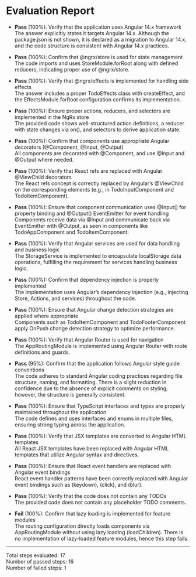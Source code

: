 # Evaluation Report

- **Pass** (100%): Verify that the application uses Angular 14.x framework  
  The answer explicitly states it targets Angular 14.x. Although the package.json is not shown, it is declared as a migration to Angular 14.x, and the code structure is consistent with Angular 14.x practices.

- **Pass** (100%): Confirm that @ngrx/store is used for state management  
  The code imports and uses StoreModule.forRoot along with defined reducers, indicating proper use of @ngrx/store.

- **Pass** (100%): Verify that @ngrx/effects is implemented for handling side effects  
  The answer includes a proper TodoEffects class with createEffect, and the EffectsModule.forRoot configuration confirms its implementation.

- **Pass** (100%): Ensure proper actions, reducers, and selectors are implemented in the NgRx store  
  The provided code shows well-structured action definitions, a reducer with state changes via on(), and selectors to derive application state.

- **Pass** (100%): Confirm that components use appropriate Angular decorators (@Component, @Input, @Output)  
  All components are decorated with @Component, and use @Input and @Output where needed.

- **Pass** (100%): Verify that React refs are replaced with Angular @ViewChild decorators  
  The React refs concept is correctly replaced by Angular’s @ViewChild on the corresponding elements (e.g., in TodoInputComponent and TodoItemComponent).

- **Pass** (100%): Ensure that component communication uses @Input() for property binding and @Output() EventEmitter for event handling  
  Components receive data via @Input and communicate back via EventEmitter with @Output, as seen in components like TodoAppComponent and TodoItemComponent.

- **Pass** (100%): Verify that Angular services are used for data handling and business logic  
  The StorageService is implemented to encapsulate localStorage data operations, fulfilling the requirement for services handling business logic.

- **Pass** (100%): Confirm that dependency injection is properly implemented  
  The implementation uses Angular’s dependency injection (e.g., injecting Store, Actions, and services) throughout the code.

- **Pass** (100%): Ensure that Angular change detection strategies are applied where appropriate  
  Components such as TodoItemComponent and TodoFooterComponent apply OnPush change detection strategy to optimize performance.

- **Pass** (100%): Verify that Angular Router is used for navigation  
  The AppRoutingModule is implemented using Angular Router with route definitions and guards.

- **Pass** (95%): Confirm that the application follows Angular style guide conventions  
  The code adheres to standard Angular coding practices regarding file structure, naming, and formatting. There is a slight reduction in confidence due to the absence of explicit comments on styling; however, the structure is generally consistent.

- **Pass** (100%): Ensure that TypeScript interfaces and types are properly maintained throughout the application  
  The code defines and uses interfaces and enums in multiple files, ensuring strong typing across the application.

- **Pass** (100%): Verify that JSX templates are converted to Angular HTML templates  
  All React JSX templates have been replaced with Angular HTML templates that utilize Angular syntax and directives.

- **Pass** (100%): Ensure that React event handlers are replaced with Angular event bindings  
  React event handler patterns have been correctly replaced with Angular event bindings such as (keydown), (click), and (blur).

- **Pass** (100%): Verify that the code does not contain any TODOs  
  The provided code does not contain any placeholder TODO comments.

- **Fail** (100%): Confirm that lazy loading is implemented for feature modules  
  The routing configuration directly loads components via AppRoutingModule without using lazy loading (loadChildren). There is no implementation of lazy-loaded feature modules, hence this step fails.

---

Total steps evaluated: 17  
Number of passed steps: 16  
Number of failed steps: 1